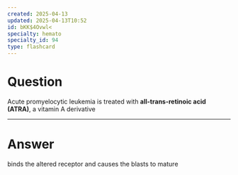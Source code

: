 ```yaml
---
created: 2025-04-13
updated: 2025-04-13T10:52
id: bKK$4Ovwl<
specialty: hemato
specialty_id: 94
type: flashcard
---
```


# Question
Acute promyelocytic leukemia is treated with **all-trans-retinoic acid (ATRA)**, a vitamin A derivative

---

# Answer
binds the altered receptor and causes the blasts to mature